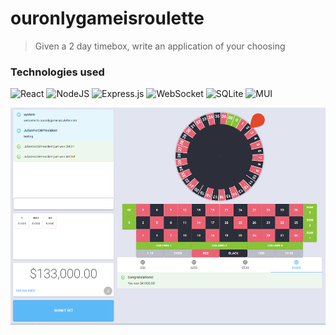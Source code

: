 # ouronlygameisroulette

> Given a 2 day timebox, write an application of your choosing

### Technologies used
![React](https://img.shields.io/badge/react-%2320232a.svg?style=flat-square&logo=react&logoColor=%2361DAFB) ![NodeJS](https://img.shields.io/badge/node.js-6DA55F?style=flat-square&logo=node.js&logoColor=white) ![Express.js](https://img.shields.io/badge/express.js-%23404d59.svg?style=flat-square&logo=express&logoColor=%2361DAFB) ![WebSocket](https://img.shields.io/badge/WebSocket-black?style=flat-square&badgeColor=010101) ![SQLite](https://img.shields.io/badge/sqlite-%2307405e.svg?style=for-the-badge&logo=sqlite&logoColor=white) ![MUI](https://img.shields.io/badge/MUI-%230081CB.svg?style=flat-square&logo=mui&logoColor=white)

![image](ouronlygameisroulette.small.png)
